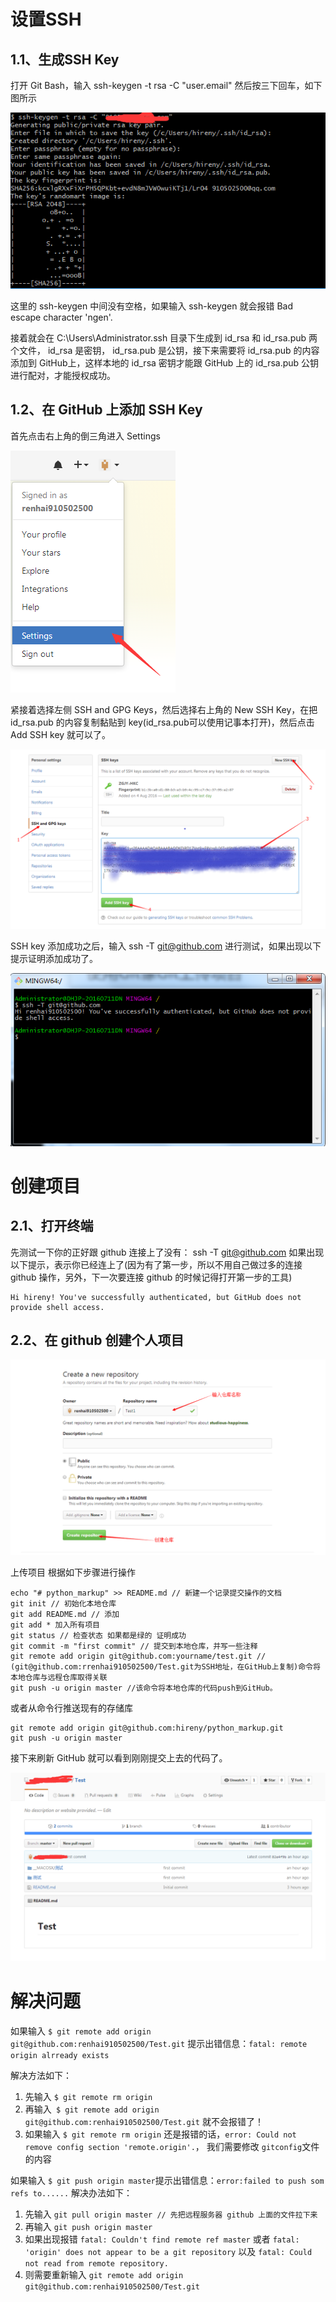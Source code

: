# 设置SSH

## 1.1、生成SSH Key

打开 Git Bash，输入 ssh-keygen -t rsa -C "user.email" 然后按三下回车，如下图所示

![ssh](./images/1933980-0fd6a4ddc214c34d.png)

这里的 ssh-keygen 中间没有空格，如果输入 ssh-keygen 就会报错 Bad escape character 'ngen'.

接着就会在 C:\Users\Administrator.ssh 目录下生成到 id_rsa 和 id_rsa.pub 两个文件， id_rsa 是密钥， id_rsa.pub 是公钥，接下来需要将 id_rsa.pub 的内容添加到 GitHub上，这样本地的 id_rsa 密钥才能跟 GitHub 上的 id_rsa.pub 公钥进行配对，才能授权成功。

## 1.2、在 GitHub 上添加 SSH Key

首先点击右上角的倒三角进入 Settings

![settings](./images/1933980-3fc05e5b7bb0ee39.png)

紧接着选择左侧 SSH and GPG Keys，然后选择右上角的 New SSH Key，在把 id_rsa.pub 的内容复制黏贴到 key(id_rsa.pub可以使用记事本打开)，然后点击 Add SSH key 就可以了。

![newssh](./images/1933980-1678c9a37b37e7ed.png) 

SSH key 添加成功之后，输入 ssh -T git@github.com 进行测试，如果出现以下提示证明添加成功了。

![sshkey](./images/1933980-cba1c967af5157a9.png)


# 创建项目

## 2.1、打开终端

先测试一下你的正好跟 github 连接上了没有： ssh -T git@github.com 如果出现以下提示，表示你已经连上了(因为有了第一步，所以不用自己做过多的连接 github 操作，另外，下一次要连接 github 的时候记得打开第一步的工具)

```shell
Hi hireny! You've successfully authenticated, but GitHub does not provide shell access.
```

## 2.2、在 github 创建个人项目

![githubproject](./images/1933980-4accab25b9ee0f1b.png)

上传项目
根据如下步骤进行操作

```shell
echo "# python_markup" >> README.md // 新建一个记录提交操作的文档 
git init // 初始化本地仓库 
git add README.md // 添加 
git add * 加入所有项目 
git status // 检查状态 如果都是绿的 证明成功 
git commit -m "first commit" // 提交到本地仓库，并写一些注释 
git remote add origin git@github.com:yourname/test.git // (git@github.com:rrenhai910502500/Test.git为SSH地址，在GitHub上复制)命令将本地仓库与远程仓库取得关联 
git push -u origin master //该命令将本地仓库的代码push到GitHub。
```

或者从命令行推送现有的存储库

```shell
git remote add origin git@github.com:hireny/python_markup.git 
git push -u origin master
```

接下来刷新 GitHub 就可以看到刚刚提交上去的代码了。

![pushfinish](./images/1933980-f529745f6e3a1d92.png)

# 解决问题

如果输入 `$ git remote add origin git@github.com:renhai910502500/Test.git`
提示出错信息：`fatal: remote origin alrready exists`

解决方法如下：

1. 先输入 `$ git remote rm origin`
2. 再输入` $ git remote add origin git@github.com:renhai910502500/Test.git` 就不会报错了！
3. 如果输入 `$ git remote rm origin` 还是报错的话，`error: Could not remove config section 'remote.origin'.`， 我们需要修改 `gitconfig`文件的内容

如果输入 `$ git push origin master`提示出错信息：`error:failed to push som refs to......` 解决办法如下： 

1. 先输入 `git pull origin master // 先把远程服务器 github 上面的文件拉下来`
2. 再输入 `git push origin master` 
3. 如果出现报错 `fatal: Couldn't find remote ref master` 或者 `fatal: 'origin' does not appear to be a git repository` 以及 `fatal: Could not read from remote repository.` 
4. 则需要重新输入 `git remote add origin git@github.com:renhai910502500/Test.git`